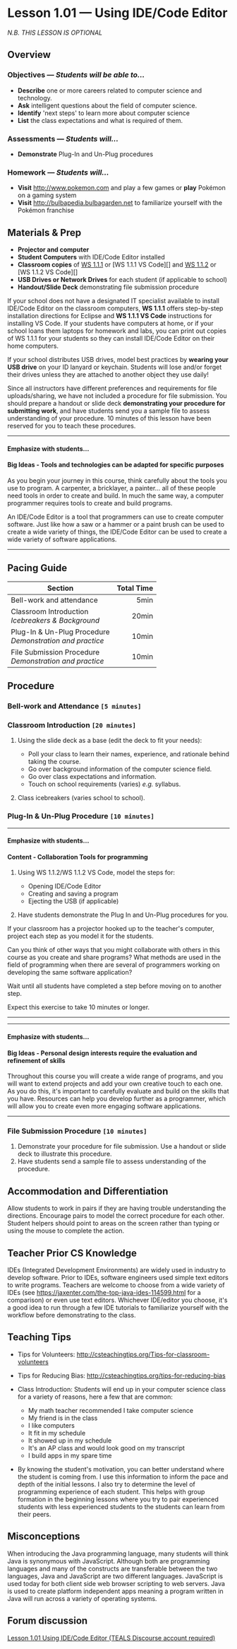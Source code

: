 Lesson 1.01 — Using IDE/Code Editor
====================================================================================================
_N.B. THIS LESSON IS OPTIONAL_

Overview
--------
### Objectives — _Students will be able to…_
- **Describe** one or more careers related to computer science and technology.
- **Ask** intelligent questions about the field of computer science.
- **Identify** 'next steps' to learn more about computer science
- **List** the class expectations and what is required of them.

### Assessments — _Students will…_
- **Demonstrate** Plug-In and Un-Plug procedures

### Homework — _Students will…_
- **Visit** http://www.pokemon.com and play a few games or **play** Pokémon on a
  gaming system
- **Visit** http://bulbapedia.bulbagarden.net to familiarize yourself with the Pokémon franchise


Materials & Prep
----------------
- **Projector and computer**
- **Student Computers** with IDE/Code Editor installed
- **Classroom copies** of [WS 1.1.1][] or [WS 1.1.1 VS Code][] and [WS 1.1.2][] or [WS 1.1.2 VS Code][]
- **USB Drives or Network Drives** for each student (if applicable to school)
- **Handout/Slide Deck** demonstrating file submission procedure

If your school does not have a designated IT specialist available to install IDE/Code Editor on the
classroom computers, **WS 1.1.1** offers step-by-step installation directions for Eclipse and **WS 1.1.1 VS Code** instructions for installing VS Code.
If your students have computers at home, or if your school loans them laptops for homework and
labs, you can print out copies of WS 1.1.1 for your students so they can install IDE/Code Editor on their
home computers.

If your school distributes USB drives, model best practices by **wearing your USB drive** on your
ID lanyard or keychain. Students will lose and/or forget their drives unless they are attached to
another object they use daily!

Since all instructors have different preferences and requirements for file uploads/sharing, we
have not included a procedure for file submission. You should prepare a handout or slide deck
**demonstrating your procedure for submitting work**, and have students send you a sample file to
assess understanding of your procedure. 10 minutes of this lesson have been reserved for you to
teach these procedures.

---

#### Emphasize with students...

#### Big Ideas - Tools and technologies can be adapted for specific purposes

As you begin your journey in this course, think carefully about the tools you use to program. A carpenter, a bricklayer, a painter… all of these people need tools in order to create and build. In much the same way, a computer programmer requires tools to create and build programs.

An IDE/Code Editor is a tool that programmers can use to create computer software. Just like how a saw or a hammer or a paint brush can be used to create a wide variety of things, the IDE/Code Editor can be used to create a wide variety of software applications.

---

Pacing Guide
------------
| Section                                                     | Total Time |
|-------------------------------------------------------------|-----------:|
| Bell-work and attendance                                    |       5min |
| Classroom Introduction<br>_Icebreakers & Background_        |      20min |
| Plug-In & Un-Plug Procedure<br>_Demonstration and practice_ |      10min |
| File Submission Procedure<br>_Demonstration and practice_   |      10min |


Procedure
---------

### Bell-work and Attendance `[5 minutes]`

### Classroom Introduction `[20 minutes]`

1. Using the slide deck as a base (edit the deck to fit your needs):
   - Poll your class to learn their names, experience, and rationale behind taking the course.
   - Go over background information of the computer science field.
   - Go over class expectations and information.
   - Touch on school requirements (varies) _e.g._ syllabus.

2. Class icebreakers (varies school to school).

### Plug-In & Un-Plug Procedure `[10 minutes]`

---

#### Emphasize with students...

#### Content - Collaboration Tools for programming

1. Using WS 1.1.2/WS 1.1.2 VS Code, model the steps for:

   - Opening IDE/Code Editor
   - Creating and saving a program
   - Ejecting the USB (if applicable)
   
2. Have students demonstrate the Plug In and Un-Plug procedures for you.

If your classroom has a projector hooked up to the teacher's computer, project each step as you
model it for the students.

Can you think of other ways that you might collaborate with others in this course as you create and share programs? What methods are used in the field of programming when there are several of programmers working on developing the same software application?

Wait until all students have completed a step before moving on to another step.

Expect this exercise to take 10 minutes or longer.

---

---

#### Emphasize with students...

#### Big Ideas - Personal design interests require the evaluation and refinement of skills

Throughout this course you will create a wide range of programs, and you will want to extend projects and add your own creative touch to each one. As you do this, it's important to carefully evaluate and build on the skills that you have. Resources can help you develop further as a programmer, which will allow you to create even more engaging software applications.

---

### File Submission Procedure `[10 minutes]`

1. Demonstrate your procedure for file submission. Use a handout or slide deck to illustrate this
   procedure.
2. Have students send a sample file to assess understanding of the procedure.


Accommodation and Differentiation
---------------------------------
Allow students to work in pairs if they are having trouble understanding the directions. Encourage
pairs to model the correct procedure for each other. Student helpers should point to areas on the
screen rather than typing or using the mouse to complete the action.


Teacher Prior CS Knowledge
--------------------------
IDEs (Integrated Development Environments) are widely used in industry to develop software. Prior to
IDEs, software engineers used simple text editors to write programs. Teachers are welcome to
choose from a wide variety of IDEs (see <https://jaxenter.com/the-top-java-ides-114599.html> for a
comparison) or even use text editors. Whichever
IDE/editor you choose, it's a good idea to run through a few IDE tutorials to familiarize yourself
with the workflow before demonstrating to the class.


Teaching Tips
-------------
- Tips for Volunteers: <http://csteachingtips.org/Tips-for-classroom-volunteers>

- Tips for Reducing Bias: <http://csteachingtips.org/tips-for-reducing-bias>

- Class Introduction: Students will end up in your computer science class for a variety of reasons,
  here a few that are common:

  + My math teacher recommended I take computer science
  + My friend is in the class
  + I like computers
  + It fit in my schedule
  + It showed up in my schedule
  + It's an AP class and would look good on my transcript
  + I build apps in my spare time

- By knowing the student's motivation, you can better understand where the student is coming from. I
  use this information to inform the pace and depth of the initial lessons. I also try to determine
  the level of programming experience of each student. This helps with group formation in the
  beginning lessons where you try to pair experienced students with less experienced students to the
  students can learn from their peers.


Misconceptions
--------------
When introducing the Java programming language, many students will think Java is synonymous with
JavaScript. Although both are programming languages and many of the constructs are transferable
between the two languages, Java and JavaScript are two different languages. JavaScript is used today
for both client side web browser scripting to web servers. Java is used to create platform
independent apps meaning a program written in Java will run across a variety of operating systems.


Forum discussion
----------------
[Lesson 1.01 Using IDE/Code Editor (TEALS Discourse account required)](http://forums.tealsk12.org/c/ap-cs-a-unit-1/1-01-using-eclipse-practice-it)

[WS 1.1.1]: https://raw.githubusercontent.com/TEALSK12/apcsa-public/master/curriculum/Unit1/WS%201.1.1.docx
[WS 1.1.2]: https://raw.githubusercontent.com/TEALSK12/apcsa-public/master/curriculum/Unit1/WS%201.1.2.docx

